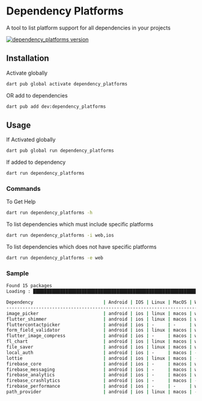 # Dependency Platforms

A tool to list platform support for all dependencies in your projects

[![dependency_platforms version](https://img.shields.io/pub/v/dependency_platforms?label=dependency_platforms)](https://pub.dev/packages/dependency_platforms)

## Installation

Activate globally

```bash
dart pub global activate dependency_platforms
```

OR add to dependencies

```bash
dart pub add dev:dependency_platforms
```

## Usage

If Activated globally

```bash
dart pub global run dependency_platforms
```

If added to dependency

```bash
dart run dependency_platforms
```

### Commands

To Get Help

```bash
dart run dependency_platforms -h
```

To list dependencies which must include specific platforms

```bash
dart run dependency_platforms -i web,ios
```

To list dependencies which does not have specific platforms

```bash
dart run dependency_platforms -e web
```

### Sample

```bash
Found 15 packages
Loading : █████████████████████████████████████████████████████████████████████████ 15/15  

Dependency                          | Android | IOS | Linux | MacOS | Web | Windows
-----------------------------------------------------------------------------------
image_picker                        | android | ios | linux | macos | web | windows
flutter_shimmer                     | android | ios | linux | macos | web | windows
fluttercontactpicker                | android | ios | -     | -     | web | -      
form_field_validator                | android | ios | linux | macos | web | windows
flutter_image_compress              | android | ios | -     | macos | web | -      
fl_chart                            | android | ios | linux | macos | web | windows
file_saver                          | android | ios | linux | macos | web | windows
local_auth                          | android | ios | -     | macos | -   | windows
lottie                              | android | ios | linux | macos | -   | windows
firebase_core                       | android | ios | -     | macos | web | windows
firebase_messaging                  | android | ios | -     | macos | web | -      
firebase_analytics                  | android | ios | -     | macos | web | -      
firebase_crashlytics                | android | ios | -     | macos | -   | -      
firebase_performance                | android | ios | -     | -     | web | -      
path_provider                       | android | ios | linux | macos | -   | windows
```
